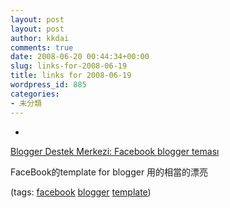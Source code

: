```yaml
---
layout: post
layout: post
author: kkdai
comments: true
date: 2008-06-20 00:44:34+00:00
slug: links-for-2008-06-19
title: links for 2008-06-19
wordpress_id: 885
categories:
- 未分類
---
```



	
  * 
		

[Blogger Destek Merkezi: Facebook blogger teması](http://www.bloggerdestek.com/2008/03/facebook-blogger-temas.html)


		

FaceBook的template for blogger 用的相當的漂亮


		

(tags: [facebook](http://del.icio.us/kkdai/facebook) [blogger](http://del.icio.us/kkdai/blogger) [template](http://del.icio.us/kkdai/template))


	



